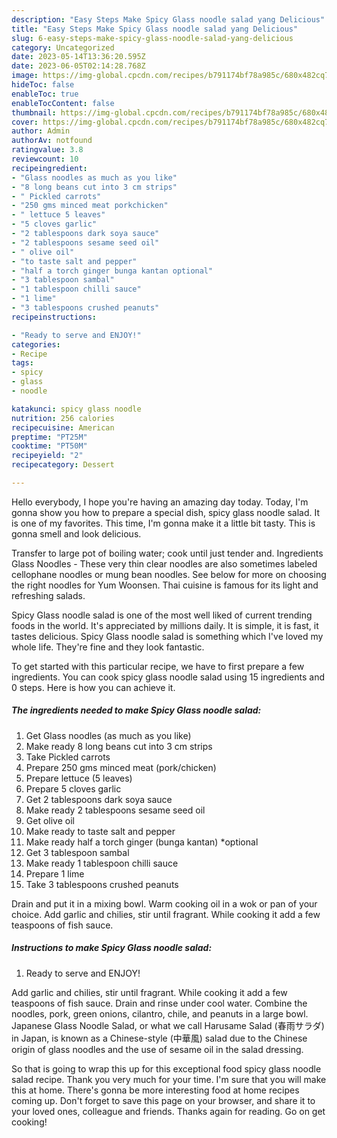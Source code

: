 ```yaml
---
description: "Easy Steps Make Spicy Glass noodle salad yang Delicious"
title: "Easy Steps Make Spicy Glass noodle salad yang Delicious"
slug: 6-easy-steps-make-spicy-glass-noodle-salad-yang-delicious
category: Uncategorized
date: 2023-05-14T13:36:20.595Z
date: 2023-06-05T02:14:28.768Z
image: https://img-global.cpcdn.com/recipes/b791174bf78a985c/680x482cq70/spicy-glass-noodle-salad-recipe-main-photo.jpg
hideToc: false
enableToc: true
enableTocContent: false
thumbnail: https://img-global.cpcdn.com/recipes/b791174bf78a985c/680x482cq70/spicy-glass-noodle-salad-recipe-main-photo.jpg
cover: https://img-global.cpcdn.com/recipes/b791174bf78a985c/680x482cq70/spicy-glass-noodle-salad-recipe-main-photo.jpg
author: Admin
authorAv: notfound
ratingvalue: 3.8
reviewcount: 10
recipeingredient:
- "Glass noodles as much as you like"
- "8 long beans cut into 3 cm strips"
- " Pickled carrots"
- "250 gms minced meat porkchicken"
- " lettuce 5 leaves"
- "5 cloves garlic"
- "2 tablespoons dark soya sauce"
- "2 tablespoons sesame seed oil"
- " olive oil"
- "to taste salt and pepper"
- "half a torch ginger bunga kantan optional"
- "3 tablespoon sambal"
- "1 tablespoon chilli sauce"
- "1 lime"
- "3 tablespoons crushed peanuts"
recipeinstructions:

- "Ready to serve and ENJOY!"
categories:
- Recipe
tags:
- spicy
- glass
- noodle

katakunci: spicy glass noodle 
nutrition: 256 calories
recipecuisine: American
preptime: "PT25M"
cooktime: "PT50M"
recipeyield: "2"
recipecategory: Dessert

---
```



Hello everybody, I hope you're having an amazing day today. Today, I'm gonna show you how to prepare a special dish, spicy glass noodle salad. It is one of my favorites. This time, I'm gonna make it a little bit tasty. This is gonna smell and look delicious.

Transfer to large pot of boiling water; cook until just tender and. Ingredients Glass Noodles - These very thin clear noodles are also sometimes labeled cellophane noodles or mung bean noodles. See below for more on choosing the right noodles for Yum Woonsen. Thai cuisine is famous for its light and refreshing salads.

Spicy Glass noodle salad is one of the most well liked of current trending foods in the world. It's appreciated by millions daily. It is simple, it is fast, it tastes delicious. Spicy Glass noodle salad is something which I've loved my whole life. They're fine and they look fantastic.


To get started with this particular recipe, we have to first prepare a few ingredients. You can cook spicy glass noodle salad using 15 ingredients and 0 steps. Here is how you can achieve it.

<!--inarticleads1-->

##### The ingredients needed to make Spicy Glass noodle salad:

1. Get Glass noodles (as much as you like)
1. Make ready 8 long beans cut into 3 cm strips
1. Take  Pickled carrots
1. Prepare 250 gms minced meat (pork/chicken)
1. Prepare  lettuce (5 leaves)
1. Prepare 5 cloves garlic
1. Get 2 tablespoons dark soya sauce
1. Make ready 2 tablespoons sesame seed oil
1. Get  olive oil
1. Make ready to taste salt and pepper
1. Make ready half a torch ginger (bunga kantan) *optional
1. Get 3 tablespoon sambal
1. Make ready 1 tablespoon chilli sauce
1. Prepare 1 lime
1. Take 3 tablespoons crushed peanuts


Drain and put it in a mixing bowl. Warm cooking oil in a wok or pan of your choice. Add garlic and chilies, stir until fragrant. While cooking it add a few teaspoons of fish sauce. 

<!--inarticleads2-->

##### Instructions to make Spicy Glass noodle salad:


1. Ready to serve and ENJOY!

Add garlic and chilies, stir until fragrant. While cooking it add a few teaspoons of fish sauce. Drain and rinse under cool water. Combine the noodles, pork, green onions, cilantro, chile, and peanuts in a large bowl. Japanese Glass Noodle Salad, or what we call Harusame Salad (春雨サラダ) in Japan, is known as a Chinese-style (中華風) salad due to the Chinese origin of glass noodles and the use of sesame oil in the salad dressing. 

So that is going to wrap this up for this exceptional food spicy glass noodle salad recipe. Thank you very much for your time. I'm sure that you will make this at home. There's gonna be more interesting food at home recipes coming up. Don't forget to save this page on your browser, and share it to your loved ones, colleague and friends. Thanks again for reading. Go on get cooking!
